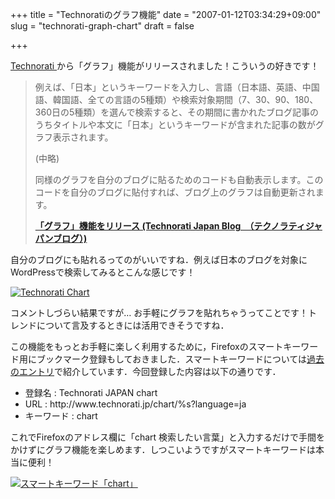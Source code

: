 +++
title = "Technoratiのグラフ機能"
date = "2007-01-12T03:34:29+09:00"
slug = "technorati-graph-chart"
draft = false

+++

<p><a href="http://www.technorati.jp/" target="_blank">Technorati </a>から「グラフ」機能がリリースされました！こういうの好きです！</p>
<blockquote><p>
例えば、「日本」というキーワードを入力し、言語（日本語、英語、中国語、韓国語、全ての言語の5種類）や検索対象期間（7、30、90、180、360日の5種類）を選んで検索すると、その期間に書かれたブログ記事のうちタイトルや本文に「日本」というキーワードが含まれた記事の数がグラフ表示されます。</p>
<p>(中略)</p>
<p>同様のグラフを自分のブログに貼るためのコードも自動表示します。このコードを自分のブログに貼付すれば、ブログ上のグラフは自動更新されます。</p>
<p><a href="http://www.technorati.jp/weblog/2007/01/post_18.html" title="「グラフ」機能をリリース (Technorati Japan Blog　（テクノラティジャパンブログ）)" target="_blank"><strong>「グラフ」機能をリリース (Technorati Japan Blog　（テクノラティジャパンブログ）)</strong></a>
</p></blockquote>
<p>自分のブログにも貼れるってのがいいですね．例えば日本のブログを対象にWordPressで検索してみるとこんな感じです！</p>
<p><a href="http://technorati.jp/search/wordpress"><img src="http://technorati.com/chartimg/%28wordpress%20AND%20language%3A667b%29?totalHits=50056&#038;height=329&#038;width=420&#038;days=360" style="border:0" alt="Technorati Chart" /></a></p>
<p>コメントしづらい結果ですが… お手軽にグラフを貼れちゃうってことです！トレンドについて言及するときには活用できそうですね．</p>
<p>この機能をもっとお手軽に楽しく利用するために，Firefoxのスマートキーワード用にブックマーク登録もしておきました．スマートキーワードについては<a href="http://june29.jp/2006/07/19/smartkeyword/">過去のエントリ</a>で紹介しています．今回登録した内容は以下の通りです．</p>
<ul>
<li>登録名 : Technorati JAPAN chart</li>
<li>URL : http://www.technorati.jp/chart/%s?language=ja</li>
<li>キーワード : chart</li>
</ul>
<p>これでFirefoxのアドレス欄に「chart 検索したい言葉」と入力するだけで手間をかけずにグラフ機能を楽しめます．しつこいようですがスマートキーワードは本当に便利！</p>
<p><a href="http://www.flickr.com/photos/june29/354023879/" title="Photo Sharing"><img src="http://farm1.static.flickr.com/132/354023879_2346e801c6_o.jpg" alt="スマートキーワード「chart」" /></a></p>
